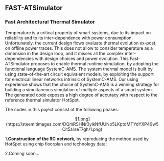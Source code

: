 ## FAST-ATSimulator

### Fast Architectural Thermal Simulator

Temperature is a critical property of smart systems, due to its impact on reliability and to its inter-dependence
with power consumption. Unfortunately, the current design flows evaluate thermal evolution ex-post, on offline
power traces. This does not allow to consider temperature as a dimension in the design loop, and it misses all the
complex inter-dependencies with design choices and power evolution. This Fast-ATSimulator proposes to enable thermal
runtime simulation, by adopting the functional language SystemC-AMS. The system thermal model is built by
using state-of-the-art circuit equivalent models, by exploiting the support for electrical linear networks intrinsic
of SystemC-AMS. Our using experience shows that the choice of SystemC-AMS is a winning strategy
for building a simultaneous simulation of multiple aspects of a smart system. The generated code exposes
a high degree of accuracy with respect to the reference thermal simulator HotSpot. 

The codes in this poject consist of the following phases:

<center>
![1.png](https://steemitimages.com/DQmRSHNr3yikNfUUNo5LKptdMTYdYXP49w5Cit5arseT7gh/1.png) </center>

1.**Construction of the RC network**, by reproducing the method used by HotSpot using chip floorplan and technology data;

2.Coming soon...
